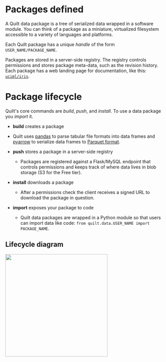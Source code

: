 # Packages defined

A Quilt data package is a tree of serialized data wrapped in a software module. You can think of a package as a miniature, virtualized filesystem accessible to a variety of languages and platforms.

Each Quilt package has a unique _handle_ of the form `USER_NAME/PACKAGE_NAME`.

Packages are stored in a server-side registry. The registry controls permissions and stores package meta-data, such as the revision history. Each package has a web landing page for documentation, like this: [`uciml/iris`](https://quiltdata.com/package/uciml/iris).

# Package lifecycle

Quilt's core commands are _build_, _push_, and _install_. To use a data package you _import_ it.

* **build** creates a package
 * Quilt uses [pandas](http://pandas.pydata.org/) to parse tabular file formats into data frames and [pyarrow](https://arrow.apache.org/docs/python/) to serialize data frames to [Parquet format](https://parquet.apache.org/).

* **push** stores a package in a server-side registry
  * Packages are registered against a Flask/MySQL endpoint that controls permissions and keeps track of where data lives in blob storage (S3 for the Free tier).
* **install** downloads a package
  * After a permissions check the client receives a signed URL to download the package in question.

* **import** exposes your package to code
  * Quilt data packages are wrapped in a Python module so that users can import data like code: `from quilt.data.USER_NAME import PACKAGE_NAME`.

## Lifecycle diagram

<img width="320" src="https://github.com/quiltdata/resources/blob/955656180ef6398a2729c7ebc28e5dc708f26bd3/img/big-picture.png?raw=true" />
  








